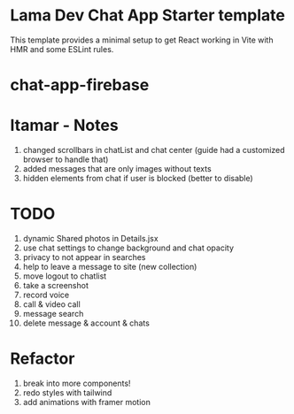 # Lama Dev Chat App Starter template

This template provides a minimal setup to get React working in Vite with HMR and some ESLint rules.

# chat-app-firebase

# Itamar - Notes

1. changed scrollbars in chatList and chat center (guide had a customized browser to handle that)
2. added messages that are only images without texts
3. hidden elements from chat if user is blocked (better to disable)

# TODO

1. dynamic Shared photos in Details.jsx
2. use chat settings to change background and chat opacity
3. privacy to not appear in searches
4. help to leave a message to site (new collection)
5. move logout to chatlist
6. take a screenshot
7. record voice
8. call & video call
9. message search
10. delete message & account & chats

# Refactor

1. break into more components!
2. redo styles with tailwind
3. add animations with framer motion

